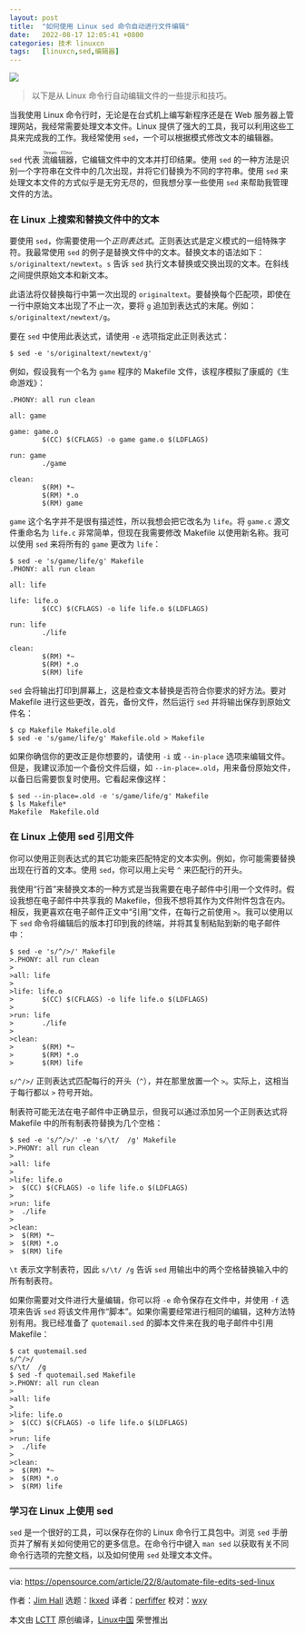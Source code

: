 ```yaml
---
layout: post
title:	"如何使用 Linux sed 命令自动进行文件编辑"
date:	2022-08-17 12:05:41 +0800 
categories:	技术 linuxcn 
tags:	[linuxcn,sed,编辑器]
---
```



![](/Asserts/Images//attachment/album/202208/17/120535by5jfu5dovfesd56.jpg)



> 
> 以下是从 Linux 命令行自动编辑文件的一些提示和技巧。
> 
> 
> 


当我使用 Linux 命令行时，无论是在台式机上编写新程序还是在 Web 服务器上管理网站，我经常需要处理文本文件。Linux 提供了强大的工具，我可以利用这些工具来完成我的工作。我经常使用 `sed`，一个可以根据模式修改文本的编辑器。


`sed` 代表 <ruby> 流编辑器 <rt>  Stream EDitor </rt></ruby>，它编辑文件中的文本并打印结果。使用 `sed` 的一种方法是识别一个字符串在文件中的几次出现，并将它们替换为不同的字符串。使用 `sed` 来处理文本文件的方式似乎是无穷无尽的，但我想分享一些使用 `sed` 来帮助我管理文件的方法。


### 在 Linux 上搜索和替换文件中的文本


要使用 `sed`，你需要使用一个*正则表达式*。正则表达式是定义模式的一组特殊字符。我最常使用 `sed` 的例子是替换文件中的文本。替换文本的语法如下：`s/originaltext/newtext`。`s` 告诉 `sed` 执行文本替换或交换出现的文本。在斜线之间提供原始文本和新文本。


此语法将仅替换每行中第一次出现的 `originaltext`。要替换每个匹配项，即使在一行中原始文本出现了不止一次，要将 `g` 追加到表达式的末尾。例如：`s/originaltext/newtext/g`。


要在 `sed` 中使用此表达式，请使用 `-e` 选项指定此正则表达式：



```
$ sed -e 's/originaltext/newtext/g'

```

例如，假设我有一个名为 `game` 程序的 Makefile 文件，该程序模拟了康威的《生命游戏》：



```
.PHONY: all run clean

all: game

game: game.o
        $(CC) $(CFLAGS) -o game game.o $(LDFLAGS)

run: game
        ./game

clean:
        $(RM) *~
        $(RM) *.o
        $(RM) game

```

`game` 这个名字并不是很有描述性，所以我想会把它改名为 `life`。将 `game.c` 源文件重命名为 `life.c` 非常简单，但现在我需要修改 Makefile 以使用新名称。我可以使用 `sed` 来将所有的 `game` 更改为 `life`：



```
$ sed -e 's/game/life/g' Makefile
.PHONY: all run clean

all: life

life: life.o
        $(CC) $(CFLAGS) -o life life.o $(LDFLAGS)

run: life
        ./life

clean:
        $(RM) *~
        $(RM) *.o
        $(RM) life

```

`sed` 会将输出打印到屏幕上，这是检查文本替换是否符合你要求的好方法。要对 Makefile 进行这些更改，首先，备份文件，然后运行 `sed` 并将输出保存到原始文件名：



```
$ cp Makefile Makefile.old
$ sed -e 's/game/life/g' Makefile.old > Makefile

```

如果你确信你的更改正是你想要的，请使用 `-i` 或 `--in-place` 选项来编辑文件。但是，我建议添加一个备份文件后缀，如 `--in-place=.old`，用来备份原始文件，以备日后需要恢复时使用。它看起来像这样：



```
$ sed --in-place=.old -e 's/game/life/g' Makefile
$ ls Makefile*
Makefile  Makefile.old

```

### 在 Linux 上使用 sed 引用文件


你可以使用正则表达式的其它功能来匹配特定的文本实例。例如，你可能需要替换出现在行首的文本。使用 `sed`，你可以用上尖号 `^` 来匹配行的开头。


我使用“行首”来替换文本的一种方式是当我需要在电子邮件中引用一个文件时。假设我想在电子邮件中共享我的 Makefile，但我不想将其作为文件附件包含在内。相反，我更喜欢在电子邮件正文中“引用”文件，在每行之前使用 `>`。我可以使用以下 `sed` 命令将编辑后的版本打印到我的终端，并将其复制粘贴到新的电子邮件中：



```
$ sed -e 's/^/>/' Makefile
>.PHONY: all run clean
>
>all: life
>
>life: life.o
>       $(CC) $(CFLAGS) -o life life.o $(LDFLAGS)
>
>run: life
>       ./life
>
>clean:
>       $(RM) *~
>       $(RM) *.o
>       $(RM) life

```

`s/^/>/` 正则表达式匹配每行的开头（`^`），并在那里放置一个 `>`。实际上，这相当于每行都以 `>` 符号开始。


制表符可能无法在电子邮件中正确显示，但我可以通过添加另一个正则表达式将 Makefile 中的所有制表符替换为几个空格：



```
$ sed -e 's/^/>/' -e 's/\t/  /g' Makefile
>.PHONY: all run clean
>
>all: life
>
>life: life.o
>  $(CC) $(CFLAGS) -o life life.o $(LDFLAGS)
>
>run: life
>  ./life
>
>clean:
>  $(RM) *~
>  $(RM) *.o
>  $(RM) life

```

`\t` 表示文字制表符，因此 `s/\t/ /g` 告诉 `sed` 用输出中的两个空格替换输入中的所有制表符。


如果你需要对文件进行大量编辑，你可以将 `-e` 命令保存在文件中，并使用 `-f` 选项来告诉 `sed` 将该文件用作“脚本”。如果你需要经常进行相同的编辑，这种方法特别有用。我已经准备了 `quotemail.sed` 的脚本文件来在我的电子邮件中引用 Makefile：



```
$ cat quotemail.sed
s/^/>/
s/\t/  /g
$ sed -f quotemail.sed Makefile
>.PHONY: all run clean
>
>all: life
>
>life: life.o
>  $(CC) $(CFLAGS) -o life life.o $(LDFLAGS)
>
>run: life
>  ./life
>
>clean:
>  $(RM) *~
>  $(RM) *.o
>  $(RM) life

```

### 学习在 Linux 上使用 sed


`sed` 是一个很好的工具，可以保存在你的 Linux 命令行工具包中。浏览 `sed` 手册页并了解有关如何使用它的更多信息。在命令行中键入 `man sed` 以获取有关不同命令行选项的完整文档，以及如何使用 `sed` 处理文本文件。




---


via: <https://opensource.com/article/22/8/automate-file-edits-sed-linux>


作者：[Jim Hall](https://opensource.com/users/jim-hall) 选题：[lkxed](https://github.com/lkxed) 译者：[perfiffer](https://github.com/perfiffer) 校对：[wxy](https://github.com/wxy)


本文由 [LCTT](https://github.com/LCTT/TranslateProject) 原创编译，[Linux中国](https://linux.cn/) 荣誉推出

